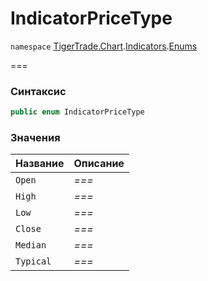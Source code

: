 # IndicatorPriceType

`namespace` [TigerTrade.Chart](../../../../).[Indicators](../).[Enums](./)

\===

### Синтаксис

```csharp
public enum IndicatorPriceType
```

### Значения

| Название  | Описание |
| --------- | -------- |
| `Open`    | _===_    |
| `High`    | _===_    |
| `Low`     | _===_    |
| `Close`   | _===_    |
| `Median`  | _===_    |
| `Typical` | _===_    |
